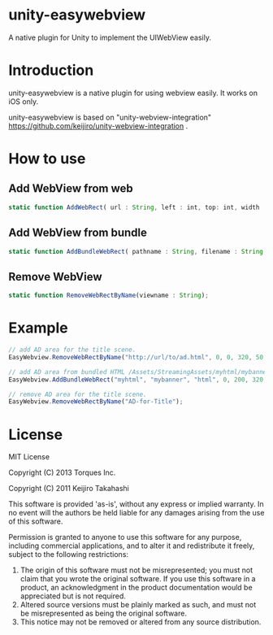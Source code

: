 unity-easywebview
=================

A native plugin for Unity to implement the UIWebView easily.

# Introduction

unity-easywebview is a native plugin for using webview easily.
It works on iOS only.

unity-easywebview is based on "unity-webview-integration" https://github.com/keijiro/unity-webview-integration .

# How to use

## Add WebView from web

```js
static function AddWebRect( url : String, left : int, top: int, width : int, height : int, viewname : String );
```

## Add WebView from bundle

```js
static function AddBundleWebRect( pathname : String, filename : String, filetype : String, left : int, top: int, width : int, height : int, viewname : String );
```

## Remove WebView

```js
static function RemoveWebRectByName(viewname : String);
```

# Example

```js
// add AD area for the title scene.
EasyWebview.RemoveWebRectByName("http://url/to/ad.html", 0, 0, 320, 50, "AD-for-Title");

// add AD area from bundled HTML /Assets/StreamingAssets/myhtml/mybanner.html
EasyWebview.AddBundleWebRect("myhtml", "mybanner", "html", 0, 200, 320, 50, "AD2");

// remove AD area for the title scene.
EasyWebview.RemoveWebRectByName("AD-for-Title");
```

# License

MIT License

Copyright (C) 2013 Torques Inc.

Copyright (C) 2011 Keijiro Takahashi

This software is provided 'as-is', without any express or implied warranty. In no event will the authors be held liable for any damages arising from the use of this software.

Permission is granted to anyone to use this software for any purpose, including commercial applications, and to alter it and redistribute it freely, subject to the following restrictions:

1. The origin of this software must not be misrepresented; you must not claim that you wrote the original software. If you use this software in a product, an acknowledgment in the product documentation would be appreciated but is not required.
2. Altered source versions must be plainly marked as such, and must not be misrepresented as being the original software.
3. This notice may not be removed or altered from any source distribution.
